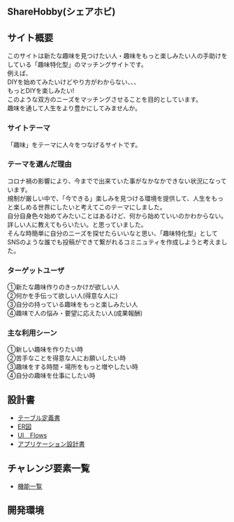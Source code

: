 ## ShareHobby(シェアホビ)

## サイト概要
このサイトは新たな趣味を見つけたい人・趣味をもっと楽しみたい人の手助けをしている「趣味特化型」のマッチングサイトです。<br>
例えば、<br>DIYを始めてみたいけどやり方がわからない、、、<br>もっとDIYを楽しみたい!<br>
このような双方のニーズをマッチングさせることを目的としています。<br>
趣味を通して人生をより豊かにしてみませんか。

### サイトテーマ
「趣味」をテーマに人々をつなげるサイトです。

### テーマを選んだ理由
コロナ禍の影響により、今までで出来ていた事がなかなかできない状況になっています。<br>
規制が厳しい中で、「今できる」楽しみを見つける環境を提供して、人生をもっと楽しめる世界にしたいと考えてこのテーマにしました。<br>
自分自身色々始めてみたいことはあるけど、何から始めていいのかわからない。詳しい人に教えてもらいたい。と思っていました。<br>
そんな時簡単に自分のニーズを探せたらいいなと思い、「趣味特化型」としてSNSのような誰でも投稿ができて繋がれるコミニュティを作成しようと考えました。<br>

### ターゲットユーザ
①新たな趣味作りのきっかけが欲しい人<br>
②何かを手伝って欲しい人(得意な人に)<br>
③自分の持っている趣味をもっと楽しみたい人<br>
④趣味で人の悩み・要望に応えたい人(成果報酬)

### 主な利用シーン
①新しい趣味を作りたい時　<br>
②苦手なことを得意な人にお願いしたい時<br>
③趣味をする時間・場所をもっと増やしたい時<br>
④自分の趣味を仕事にしたい時<br>


## 設計書
- [テーブル定義書](https://docs.google.com/spreadsheets/d/12qoCJQ4bJvIMHtSue3A_H7HhguWX87mM/edit?usp=sharing&ouid=113105595537176275196&rtpof=true&sd=true)
- [ER図](https://drive.google.com/file/d/10p_nwfbnUfe_tUv9iG1Nf_YmbReDmv0v/view?usp=sharing)
- [UI　Flows](https://app.diagrams.net/index.html#G1k6xYbRYVCKDtMjxyG2cMeQkfHxI_Rjcs)
- [アプリケーション設計書](https://docs.google.com/spreadsheets/d/1PJ669ULsWb6i9LGDADsAWxQzxxjnFXjgyg-3iDgSciI/edit?usp=sharing)

## チャレンジ要素一覧
- [機能一覧](https://docs.google.com/spreadsheets/d/1oGHsYUMvpiwiXMgiPOC4JkhVvn-rgsMJXCsyAM_NbDU/edit?usp=sharing)

## 開発環境
<!-- - OS：Linux(CentOS)
- 言語：HTML,CSS,JavaScript,Ruby,SQL
- フレームワーク：Ruby on Rails
- JSライブラリ：jQuery
- IDE：Cloud9 -->
